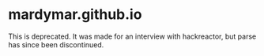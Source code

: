 # mardymar.github.io

This is deprecated. It was made for an interview with hackreactor, but parse has since been discontinued.

